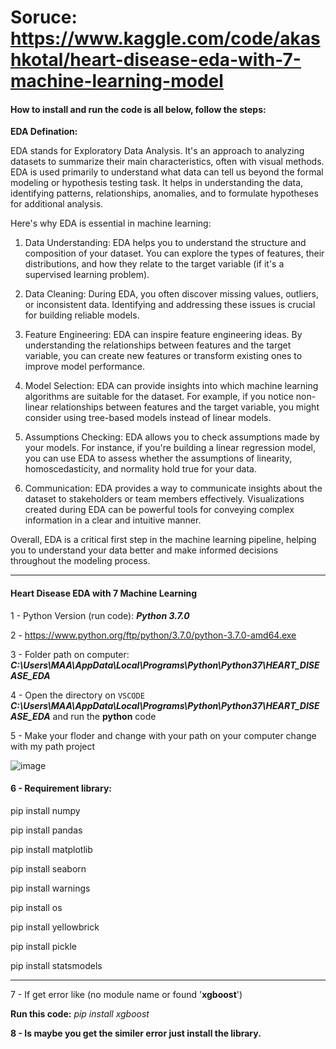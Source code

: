 # Soruce: https://www.kaggle.com/code/akashkotal/heart-disease-eda-with-7-machine-learning-model

#### How to install and run the code is all below, follow the steps:

**EDA Defination:**

EDA stands for Exploratory Data Analysis. It's an approach to analyzing datasets to summarize their main characteristics, often with visual methods. EDA is used primarily to understand what data can tell us beyond the formal modeling or hypothesis testing task. It helps in understanding the data, identifying patterns, relationships, anomalies, and to formulate hypotheses for additional analysis.

Here's why EDA is essential in machine learning:
  
  1. Data Understanding: EDA helps you to understand the structure and composition of your dataset. You can explore the types of features, their distributions, and how they relate to the target variable (if it's a supervised learning problem).

  2. Data Cleaning: During EDA, you often discover missing values, outliers, or inconsistent data. Identifying and addressing these issues is crucial for building reliable models.

  3. Feature Engineering: EDA can inspire feature engineering ideas. By understanding the relationships between features and the target variable, you can create new features or transform existing ones to improve model performance.

  4. Model Selection: EDA can provide insights into which machine learning algorithms are suitable for the dataset. For example, if you notice non-linear relationships between features and the target variable, you might consider using tree-based models instead of linear models.

  5. Assumptions Checking: EDA allows you to check assumptions made by your models. For instance, if you're building a linear regression model, you can use EDA to assess whether the assumptions of linearity, homoscedasticity, and normality hold true for your data.

  6. Communication: EDA provides a way to communicate insights about the dataset to stakeholders or team members effectively. Visualizations created during EDA can be powerful tools for conveying complex information in a clear and intuitive manner.

  Overall, EDA is a critical first step in the machine learning pipeline, helping you to understand your data better and make informed decisions throughout the modeling process.

-----------------------------------------------------------------------------
#### Heart Disease EDA with 7 Machine Learning

1 - Python Version (run code): ***Python 3.7.0***
  
2 - https://www.python.org/ftp/python/3.7.0/python-3.7.0-amd64.exe
  
3 - Folder path on computer: ***C:\Users\MAA\AppData\Local\Programs\Python\Python37\HEART_DISEASE_EDA***

4 - Open the directory on <code style="color : name_color">VSCODE</code> ***C:\Users\MAA\AppData\Local\Programs\Python\Python37\HEART_DISEASE_EDA*** and run the **python** code

5 - Make your floder and change with your path on your computer change with my path project

![image](https://github.com/aminaslami/Heart-Disease-EDA-Machine-Learning/assets/101183453/4ae2a22e-fa61-46a6-baf0-d6f08b77203b)


#### 6 - Requirement library:   
  pip install numpy
  
  pip install pandas
  
  pip install matplotlib
  
  pip install seaborn
  
  pip install warnings
  
  pip install os
  
  pip install yellowbrick
  
  pip install pickle

  pip install statsmodels

-------------------------------------------------------

7 - If get error like (no module name or found '**xgboost**')

**Run this code:** _pip install xgboost_

**8 - Is maybe you get the similer error just install the library.**

